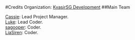 #Credits
Organization: [KvasirSG Development](http://kvasirsg.com/)
##Main Team

[Cassie](https://github.com/MeCassie):  Lead Project Manager.
<br>
[Luke](https://github.com/Luke0129): Lead Coder.
<br>
[sagooper](https://github.com/sagooper): Coder.
<br>
[LiaSiren](https://github.com/LiaSiren): Coder.
